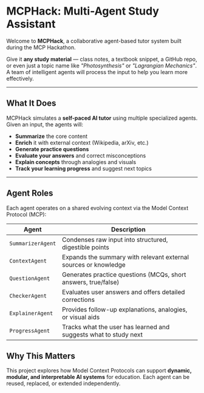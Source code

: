# MCPHack: Multi-Agent Study Assistant

Welcome to **MCPHack**, a collaborative agent-based tutor system built during the MCP Hackathon.

Give it **any study material** — class notes, a textbook snippet, a GitHub repo, or even just a topic name like *"Photosynthesis"* or *"Lagrangian Mechanics"*. A team of intelligent agents will process the input to help you learn more effectively.

---

## What It Does

MCPHack simulates a **self-paced AI tutor** using multiple specialized agents. Given an input, the agents will:

- **Summarize** the core content
- **Enrich** it with external context (Wikipedia, arXiv, etc.)
- **Generate practice questions**
- **Evaluate your answers** and correct misconceptions
- **Explain concepts** through analogies and visuals
- **Track your learning progress** and suggest next topics

---

## Agent Roles

Each agent operates on a shared evolving context via the Model Context Protocol (MCP):

| Agent            | Description                                                                 |
|------------------|-----------------------------------------------------------------------------|
| `SummarizerAgent` | Condenses raw input into structured, digestible points                     |
| `ContextAgent`    | Expands the summary with relevant external sources or knowledge             |
| `QuestionAgent`   | Generates practice questions (MCQs, short answers, true/false)              |
| `CheckerAgent`    | Evaluates user answers and offers detailed corrections                     |
| `ExplainerAgent`  | Provides follow-up explanations, analogies, or visual aids                  |
| `ProgressAgent`   | Tracks what the user has learned and suggests what to study next            |


## Why This Matters

This project explores how Model Context Protocols can support **dynamic, modular, and interpretable AI systems** for education. Each agent can be reused, replaced, or extended independently.
